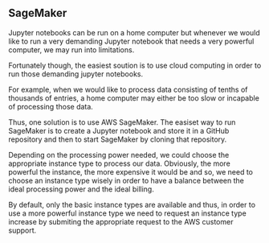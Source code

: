 ## SageMaker

Jupyter notebooks can be run on a home computer but whenever we would like to run a very demanding Jupyter notebook that needs a very powerful computer, we may run into limitations.

Fortunately though, the easiest soution is to use cloud computing in order to run those demanding jupyter notebooks.

For example, when we would like to process data consisting of tenths of thousands of entries, a home computer may either be too slow or incapable of processing those data.

Thus, one solution is to use AWS SageMaker. The easiset way to run SageMaker is to create a Jupyter notebook and store it in a GitHub repository and then to start SageMaker by cloning that repository.

Depending on the processing power needed, we could choose the appropriate instance type to process our data. Obviously, the more powerful the instance, the more expensive it would be and so, we need to choose an instance type wisely in order to have a balance between the ideal processing power and the ideal billing.

By default, only the basic instance types are available and thus, in order to use a more powerful instance type we need to request an instance type increase by submiting the appropriate request to the AWS customer support.

